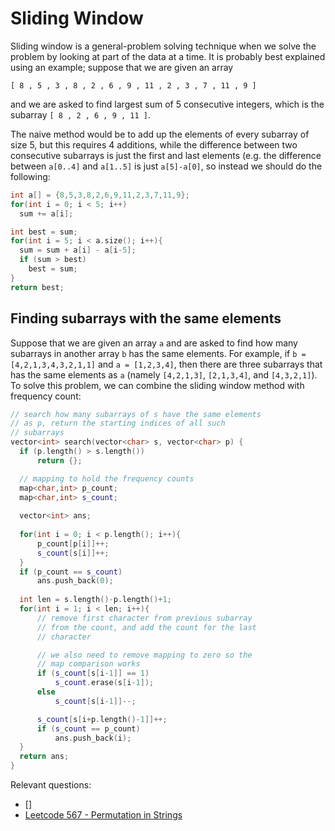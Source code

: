# Sliding Window

Sliding window is a general-problem solving technique when we solve the problem by looking at part of the data at a time. It is probably best explained using an example; suppose that we are given an array

`[ 8 , 5 , 3 , 8 , 2 , 6 , 9 , 11 , 2 , 3 , 7 , 11 , 9 ]`

and we are asked to find largest sum of 5 consecutive integers, which is the subarray `[ 8 , 2 , 6 , 9 , 11 ]`.

The naive method would be to add up the elements of every subarray of size 5, but this requires 4 additions, while the difference between two consecutive subarrays is just the first and last elements (e.g. the difference between `a[0..4]` and `a[1..5]` is just `a[5]-a[0]`, so instead we should do the
following:

```cpp
int a[] = {8,5,3,8,2,6,9,11,2,3,7,11,9};
for(int i = 0; i < 5; i++)
  sum += a[i];

int best = sum;
for(int i = 5; i < a.size(); i++){
  sum = sum + a[i] - a[i-5];
  if (sum > best)
    best = sum;
}
return best;
```

## Finding subarrays with the same elements

Suppose that we are given an array `a` and are asked 
to find how many subarrays in another array `b` has
the same elements.
For example, if `b = [4,2,1,3,4,3,2,1,1]`
and `a = [1,2,3,4]`, then there
are three subarrays that has the same elements as `a`
(namely `[4,2,1,3]`, `[2,1,3,4]`, and `[4,3,2,1]`).
To solve this problem, we can combine the sliding
window method with frequency count:

```cpp
// search how many subarrays of s have the same elements
// as p, return the starting indices of all such
// subarrays
vector<int> search(vector<char> s, vector<char> p) {
  if (p.length() > s.length())
      return {};

  // mapping to hold the frequency counts
  map<char,int> p_count;
  map<char,int> s_count;
  
  vector<int> ans;
  
  for(int i = 0; i < p.length(); i++){
      p_count[p[i]]++;
      s_count[s[i]]++;
  }
  if (p_count == s_count)
      ans.push_back(0);
  
  int len = s.length()-p.length()+1;
  for(int i = 1; i < len; i++){
      // remove first character from previous subarray
      // from the count, and add the count for the last
      // character

      // we also need to remove mapping to zero so the
      // map comparison works
      if (s_count[s[i-1]] == 1)
          s_count.erase(s[i-1]);
      else
          s_count[s[i-1]]--;

      s_count[s[i+p.length()-1]]++;
      if (s_count == p_count)
          ans.push_back(i);
  }
  return ans;
}
```

Relevant questions:
- []
- [Leetcode 567 - Permutation in Strings](https://leetcode.com/problems/permutation-in-string/)

